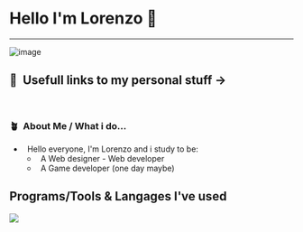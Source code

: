 # Hello I'm Lorenzo 👋

-----

<p align="center">
 
![image](https://i.imgur.com/D7TPXAh.jpeg)

##  📝&nbsp; Usefull links to my personal stuff &rarr;
<a href=""><img alt="" src="https://img.shields.io/badge/Ko--fi-F16061?style=for-the-badge&logo=ko-fi&logoColor=white"/></a> &nbsp;
<a href=""><img alt="" src="https://img.shields.io/badge/Instagram-E4405F?style=for-the-badge&logo=instagram&logoColor=white"/></a> &nbsp;

### 🪴 &nbsp;About Me / What i do...

- &nbsp; Hello everyone, I'm Lorenzo and i study to be:
    - &nbsp; A Web designer - Web developer
    - &nbsp; A Game developer (one day maybe)

## Programs/Tools & Langages I've used

  <a href="https://skillicons.dev">
    <img src="https://skillicons.dev/icons?i=c,cs,cpp,html,css,java,javascript,php,figma,eclipse,mysql,pr,ps,unity,vscode" />
  </a>
</p>
